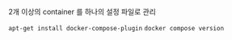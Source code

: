 
2개 이상의 container 를 하나의 설정 파일로 관리

`apt-get install docker-compose-plugin`
`docker compose version`




